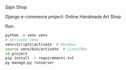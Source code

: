 Sajin Shop

Django e-commerce project: Online Handmade Art Shop

Run:
  ```sh
  python -m venv venv
# activate venv
venv\Scripts\activate  # Windows
source venv/bin/activate  # Linux/Mac
cd project
pip install -r requirements.txt
py manage.py runserver
  ```
